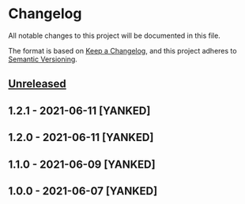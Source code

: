 # Changelog
All notable changes to this project will be documented in this file.

The format is based on [Keep a Changelog](https://keepachangelog.com/en/1.0.0/),
and this project adheres to [Semantic Versioning](https://semver.org/spec/v2.0.0.html).

## [Unreleased]

## 1.2.1 - 2021-06-11 [YANKED]

## 1.2.0 - 2021-06-11 [YANKED]

## 1.1.0 - 2021-06-09 [YANKED]

## 1.0.0 - 2021-06-07 [YANKED]
[Unreleased]: https://github.com/geut/brout/compare/v1.2.1...HEAD
